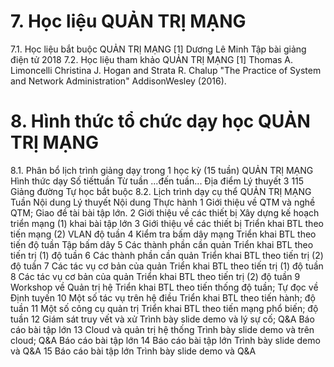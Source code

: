 # 7. Học liệu QUẢN TRỊ MẠNG
7.1. Học liệu bắt buộc QUẢN TRỊ MẠNG \[1\] Dương Lê Minh Tập bài giảng điện tử 2018
7.2. Học liệu tham khảo QUẢN TRỊ MẠNG \[1\] Thomas A. Limoncelli Christina J. Hogan and Strata R. Chalup "The Practice of System and Network Administration" AddisonWesley (2016).
# 8. Hình thức tổ chức dạy học QUẢN TRỊ MẠNG
8.1. Phân bổ lịch trình giảng dạy trong 1 học kỳ (15 tuần) QUẢN TRỊ MẠNG
Hình thức dạy Số tiếttuần Từ tuần ...đến tuần... Địa điểm Lý thuyết 3 115 Giảng đường Tự học bắt buộc
8.2. Lịch trình dạy cụ thể QUẢN TRỊ MẠNG Tuần Nội dung Lý thuyết Nội dung Thực hành 1 Giới thiệu về QTM và nghề QTM; Giao đề tài bài tập lớn. 2 Giới thiệu về các thiết bị Xây dựng kế hoạch triển mạng (1) khai bài tập lớn 3 Giới thiệu về các thiết bị Triển khai BTL theo tiến mạng (2) VLAN độ tuần 4 Kiểm tra bấm dây mạng Triển khai BTL theo tiến độ tuần Tập bấm dây 5 Các thành phần cần quản Triển khai BTL theo tiến trị (1) độ tuần 6 Các thành phần cần quản Triển khai BTL theo tiến trị (2) độ tuần 7 Các tác vụ cơ bản của quản Triển khai BTL theo tiến trị (1) độ tuần 8 Các tác vụ cơ bản của quản Triển khai BTL theo tiến trị (2) độ tuần 9 Workshop về Quản trị hệ Triển khai BTL theo tiến thống độ tuần; Tự đọc về Định tuyến 10 Một số tác vụ trên hệ điều Triển khai BTL theo tiến hành; độ tuần 11 Một số công cụ quản trị Triển khai BTL theo tiến mạng phổ biến; độ tuần 12 Giám sát truy vết và xử Trình bày slide demo và lý sự cố; Q&A Báo cáo bài tập lớn 13 Cloud và quản trị hệ thống Trình bày slide demo và trên cloud; Q&A Báo cáo bài tập lớn 14 Báo cáo bài tập lớn Trình bày slide demo và Q&A 15 Báo cáo bài tập lớn Trình bày slide demo và Q&A
